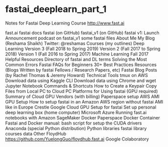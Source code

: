 # fastai_deeplearn_part_1
Notes for Fastai Deep Learning Course http://www.fast.ai

fast.ai
fastai docs
fastai (on GitHub)
fastai_v1 (on GitHub)
fastai v1: Launch Announcement
podcast on fastai_v1
some fastai files
About Me
My Blog (Reshama Shaikh)
Twitter: @reshamas
Courses (my outlines)
Deep Learning
Version 3 (Fall 2018 to Spring 2019)
Version 2 (Fall 2017 to Spring 2018)
Version 1 (Fall 2016 to Spring 2017)
Machine Learning
Fall 2017
Helpful Resources
Directory of fastai and DL terms
Solving the Most Common Errors
Fastai FAQs for Beginners
30+ Best Practices
Resources (Blogs Written by fastai Fellows / Research Papers, etc)
Fastai Blog Posts (by Rachel Thomas & Jeremy Howard)
Technical Tools
tmux on AWS
Download data using Kaggle CLI
Download data using Chrome and wget
Jupyter Notebook Commands & Shortcuts
How to Create a Keypair
Copy Files from Local PC to Cloud PC
Platforms for Using fastai (GPU required)
Summary of Cloud GPU Vendors (with billing)
Paperspace setup
AWS AMI GPU Setup
How to setup fastai in an Amazon AWS region without fastai AMI like in Europe
Crestle
Google Cloud GPU Setup for fastai
Set up personal deep learning box (home computer)
Microsoft Azure
Running fast.ai notebooks with Amazon SageMaker
Docker
Paperspace Docker Container
Fastai and Docker
manual: bash script for setup
the CUDA drivers
Anaconda (special Python distribution)
Python libraries
fastai library
courses
data
Other
FloydHub
https://github.com/YuelongGuo/floydhub.fast.ai
Google Colaboratory
